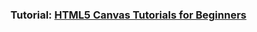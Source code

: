 ### Tutorial: [HTML5 Canvas Tutorials for Beginners](https://www.youtube.com/playlist?list=plppnrkq7enw3we9vdcfx9fprhqxhwtpxl)
